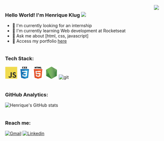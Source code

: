<img src="https://i.pinimg.com/originals/f2/74/6a/f2746ae177a5f4bcb59cf08c8d164b13.gif" align="right" height="420em" >

### Hello World! I'm Henrique Klug <img src="https://raw.githubusercontent.com/kaueMarques/kaueMarques/master/hi.gif" width="30px">

- 🔭 I'm currently looking for an internship
- 🌱 I'm currently learning Web development at Rocketseat
- 💬 Ask me about [html, css, javascript]
- 🔗 Access my portfolio <a href="https://hklug001.github.io/Portfolio/" target="_blank">here</a>

#

### Tech Stack:

<div>
    <img src="https://raw.githubusercontent.com/devicons/devicon/master/icons/javascript/javascript-original.svg" alt="javascript" width="40" height="40"/>
    <img src="https://raw.githubusercontent.com/devicons/devicon/master/icons/css3/css3-original-wordmark.svg" alt="css3" width="40" height="40"/>
    <img src="https://raw.githubusercontent.com/devicons/devicon/master/icons/html5/html5-original-wordmark.svg" alt="html5" width="40" height="40"/>
    <img src="https://raw.githubusercontent.com/github/explore/80688e429a7d4ef2fca1e82350fe8e3517d3494d/topics/nodejs/nodejs.png" width="40" height="40" />
    <img src="https://www.vectorlogo.zone/logos/git-scm/git-scm-icon.svg" alt="git" width="40" height="40"/>
</div>

#

### GitHub Analytics:

![Henrique's GitHub stats](https://github-readme-stats.vercel.app/api?username=Hklug001&theme=tokyonight)

#

### Reach me: 
[![Gmail](https://img.shields.io/badge/Gmail-D14836?style=for-the-badge&logo=gmail&logoColor=white)](mailto:henriqueklug@gmail.com) 
[![Linkedin](https://img.shields.io/badge/-LinkedIn-%230077B5?style=for-the-badge&logo=linkedin&logoColor=white)](https://www.linkedin.com/in/henrique-klug)<br>
